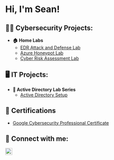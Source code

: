 <h1>Hi, I'm Sean! </h1>

<h2>👨‍💻 Cybersecurity Projects:</h2>

- <b> 🏠 Home Labs</b>
  - [EDR Attack and Defense Lab](https://github.com/seanmarcus1/EDR-Attack-and-Defend)
  - [Azure Honeypot Lab](https://github.com/seanmarcus1/Azure-Honeypot-Live-Attack-Visualization)
  - [Cyber Risk Assessment Lab](https://github.com/seanmarcus1/Cyber-Risk-Assessment-Lab)

<h2>🖥️ IT Projects:</h2>

- <b> 🔑 Active Directory Lab Series</b>
  - [Active Directory Setup](https://github.com/seanmarcus1/Active-Directory-Lab)

<h2>📄 Certifications</h2>

- [Google Cybersecurity Professional Certificate](https://www.credly.com/badges/7d862c4b-8338-4990-abfc-bcfef63cb150/public_url)

<h2> 🤳 Connect with me:</h2>


[<img align="left" alt="SeanMarcus | LinkedIn" width="22px" src="https://cdn.jsdelivr.net/npm/simple-icons@v3/icons/linkedin.svg" />][linkedin]



[linkedin]: https://linkedin.com/in/seanmarcus

<!--
**joshmadakor1/joshmadakor1** is a ✨ _special_ ✨ repository because its `README.md` (this file) appears on your GitHub profile.

Here are some ideas to get you started:

- 🔭 I’m currently working on ...
- 🌱 I’m currently learning ...
- 👯 I’m looking to collaborate on ...
- 🤔 I’m looking for help with ...
- 💬 Ask me about ...
- 📫 How to reach me: ...
- 😄 Pronouns: ...
- ⚡ Fun fact: ...
-->
